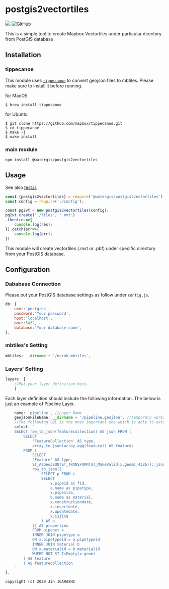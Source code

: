 # postgis2vectortiles
![](https://github.com/watergis/postgis2vectortiles/workflows/Node.js%20Package/badge.svg)
![GitHub](https://img.shields.io/github/license/watergis/postgis2vectortiles)

This is a simple tool to create Mapbox Vectortiles under particular directory from PostGIS database

## Installation
### tippecanoe
This module uses [`tippecanoe`](https://github.com/mapbox/tippecanoe) to convert geojson files to mbtiles. Please make sure to install it before running.

for MacOS
```
$ brew install tippecanoe
```

for Ubuntu
```
$ git clone https://github.com/mapbox/tippecanoe.git
$ cd tippecanoe
$ make -j
$ make install
```

### main module
```
npm install @watergis/postgis2vectortiles
```

## Usage
See also [test.js](./test/test.js)
```js
const {postgis2vectortiles} = require('@watergis/postgis2vectortiles');
const config = require('./config');

const pg2vt = new postgis2vectortiles(config);
pg2vt.create('./tiles', '.mvt')
.then(res=>{
    console.log(res);
}).catch(err=>{
    console.log(err);
})
```
This module will create vectortiles (.mvt or .pbf) under specific directory from your PostGIS database.

## Configuration

### Dababase Connection
Please put your PostGIS database settings as follow under `config.js`.
```js
db: {
    user:'postgres',
    password:'Your password',
    host:'localhost',
    port:5432,
    database:'Your database name',
},
```

### mbtiles's Setting
```js
mbtiles: __dirname + '/narok.mbtiles',
```

### Layers' Setting
```js
layers: [
    //Put your layer definition here.
    ]
```

Each layer definition should include the following information.
The below is just an example of Pipeline Layer.
```js
    name: 'pipeline', //Layer Name
    geojsonFileName: __dirname + '/pipeline.geojson', //Temporary working file path
    //The following SQL is the most important one which is able to extract PostGIS data as GeoJSON format.
    select: `
    SELECT row_to_json(featurecollection) AS json FROM (
        SELECT
            'FeatureCollection' AS type,
            array_to_json(array_agg(feature)) AS features
        FROM (
            SELECT
            'Feature' AS type,
            ST_AsGeoJSON(ST_TRANSFORM(ST_MakeValid(x.geom),4326))::json AS geometry,
            row_to_json((
                SELECT p FROM (
                SELECT
                    x.pipeid as fid,
                    a.name as pipetype,
                    x.pipesize,
                    b.name as material,
                    x.constructiondate,
                    x.insertdate,
                    x.updatedate,
                    x.isjica
                ) AS p
            )) AS properties
            FROM pipenet x
            INNER JOIN pipetype a
            ON x.pipetypeid = a.pipetypeid
            INNER JOIN material b
            ON x.materialid = b.materialid
            WHERE NOT ST_IsEmpty(x.geom)
        ) AS feature
        ) AS featurecollection
    `
},
```

```
copyright (c) 2020 Jin IGARASHI
```
